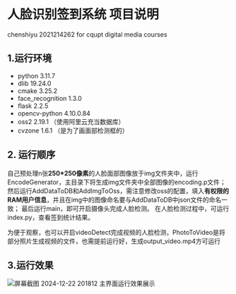 # 人脸识别签到系统 项目说明
chenshiyu 2021214262 for cqupt digital media courses
## 1.运行环境
- python 3.11.7
- dlib 19.24.0
- cmake 3.25.2
- face_recognition 1.3.0
- flask 2.2.5
- opencv-python 4.10.0.84
- oss2 2.19.1 （使用阿里云充当数据库）
- cvzone 1.6.1 （是为了画面部检测框的）
## 2. 运行顺序
自己预处理n张**250*250像素**的人脸面部图像放于img文件夹中，运行EncodeGenerator，主目录下将生成img文件夹中全部图像的encoding.p文件；
然后运行AddDataToDB和AddImgToOss，需注意修改oss的配置，填入**有权限的RAM用户信息**，并且在img中的图像命名要与AddDataToDB中json文件的命名一致；
最后运行main，即可开启摄像头完成人脸检测。
在人脸检测过程中，可运行index.py，查看签到统计结果。

为便于观察，也可以开启videoDetect完成视频的人脸检测，PhotoToVideo是将部分照片生成视频的文件，也需提前运行好，生成output_video.mp4方可运行

## 3.运行效果
![屏幕截图 2024-12-22 201812](https://github.com/user-attachments/assets/c12f3d33-63f2-4c6f-96af-4008fecfb9a2)
主界面运行效果展示
